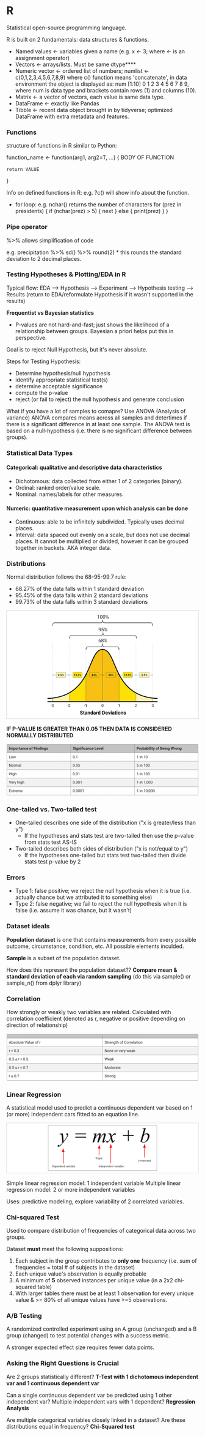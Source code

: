 # R
Statistical open-source programming language.

R is built on 2 fundamentals: data structures & functions.

- Named values <- variables given a name (e.g. x <- 3; where <- is an assignment operator)
- Vectors <- arrays/lists. Must be same dtype****
- Numeric vector <- ordered list of numbers; numlist <- c(0,1,2,3,4,5,6,7,8,9) where c() function means 'concatenate', in data environment the object is displayed as: num [1:10] 0 1 2 3 4 5 6 7 8 9, where num is data type and brackets contain rows (1) and columns (10).
- Matrix <- a vector of vectors, each value is same data type.
- DataFrame <- exactly like Pandas
- Tibble <- recent data object brought in by tidyverse; optimized DataFrame with extra metadata and features.

### Functions
structure of functions in R similar to Python:

function_name <- function(arg1, arg2=T, ...) {
    BODY OF FUNCTION

    return VALUE
}

Info on defined functions in R: e.g. ?c() will show info about the function.

- for loop: e.g. nchar() returns the number of characters
                for (prez in presidents) {
                    if (nchar(prez) > 5) {
                        next
                    }
                        else {
                        print(prez)
                        }
                    }  

### Pipe operator
%>% allows simplification of code

e.g. precipitation %>% sd() %>% round(2) * this rounds the standard deviation to 2 decimal places.

### Testing Hypotheses & Plotting/EDA in R
Typical flow: 
EDA --> Hypothesis --> Experiment --> Hypothesis testing --> Results (return to EDA/reformulate Hypothesis if it wasn't supported in the results)

**Frequentist vs Bayesian statistics**
- P-values are not hard-and-fast; just shows the likelihood of a relationship between groups. Bayesian a priori helps put this in perspective.

Goal is to reject Null Hypothesis, but it's never absolute.

Steps for Testing Hypothesis:
- Determine hypothesis/null hypothesis
- identify appropriate statistical test(s)
- determine acceptable significance
- compute the p-value
- reject (or fail to reject) the null hypothesis and generate conclusion

What if you have a lot of samples to comapre? Use ANOVA (Analysis of variance)
ANOVA compares means across all samples and detertimes if there is a significant difference in at least one sample. The ANOVA test is based on a null-hypothesis (i.e. there is no significant difference between groups).

### Statistical Data Types
#### Categorical: qualitative and descriptive data characteristics
- Dichotomous: data collected from either 1 of 2 categories (binary).
- Ordinal: ranked order/value scale.
- Nominal: names/labels for other measures.

#### Numeric: quantitative measurement upon which analysis can be done
- Continuous: able to be infinitely subdivided. Typically uses decimal places.
- Interval: data spaced out evenly on a scale, but does not use decimal places. It cannot be multiplied or divided, however it can be grouped together in buckets. AKA integer data.

### Distributions
Normal distribution follows the 68-95-99.7 rule: 
- 68.27% of the data falls within 1 standard deviation
- 95.45% of the data falls within 2 standard deviations
- 99.73% of the data falls within 3 standard deviations

![normal_distribution](https://github.com/conorwhanson/coding_reference/blob/main/R/resources/normal_dist.png)

**IF P-VALUE IS GREATER THAN 0.05 THEN DATA IS CONSIDERED NORMALLY DISTRIBUTED**

![p_value](https://github.com/conorwhanson/coding_reference/blob/main/R/resources/p_value_significance.png)

### One-tailed vs. Two-tailed test
- One-tailed describes one side of the distribution ("x is greater/less than y")
    - If the hypotheses and stats test are two-tailed then use the p-value from stats test AS-IS
- Two-tailed describes both sides of distribution ("x is not/equal to y")
    - If the hypotheses one-tailed but stats test two-tailed then divide stats test p-value by 2

### Errors
- Type 1: false positive; we reject the null hypothesis when it is true (i.e. actually chance but we attributed it to something else)
- Type 2: false negative; we fail to reject the null hypothesis when it is false (i.e. assume it was chance, but it wasn't)

### Dataset ideals
**Population dataset** is one that contains measurements from every possible outcome, circumstance, condition, etc. All possible elements inculded.

**Sample** is a subset of the population dataset. 

How does this represent the population dataset?? **Compare mean & standard deviation of each via random sampling**
(do this via sample() or sample_n() from dplyr library)

### Correlation
How strongly or weakly two variables are related. Calculated with correlation coefficient (denoted as r, negative or positive depending on direction of relationship)

![correlation](https://github.com/conorwhanson/coding_reference/blob/main/R/resources/Pearson_corr_coeff.png)

### Linear Regression
A statistical model used to predict a continuous dependent var based on 1 (or more) independent cars fitted to an equation line.

![line_equation](https://github.com/conorwhanson/coding_reference/blob/main/R/resources/ymxb.png)

Simple linear regression model: 1 independent variable
Multiple linear regression model: 2 or more independent variables

Uses: predictive modeling, explore variability of 2 correlated variables.

### Chi-squared Test
Used to compare distribution of frequencies of categorical data across two groups. 

Dataset **must** meet the following suppositions:
1. Each subject in the group contributes to **only one** frequency (i.e. sum of frequencies = total # of subjects in the dataset)
2. Each unique value's observation is equally probable
3. A minimum of **5** observed instances per unique value (in a 2x2 chi-squared table)
4. With larger tables there must be at least 1 observation for every unique value & >= 80% of all unique values have >=5 observations.

### A/B Testing
A randomized controlled experiment using an A group (unchanged) and a B group (changed) to test potential changes with a success metric.

A stronger expected effect size requires fewer data points.

### Asking the Right Questions is Crucial

Are 2 groups statistically different? **T-Test with 1 dichotomous independent var and 1 continuous dependent var**

Can a single continuous dependent var be predicted using 1 other independent var? Multiple independent vars with 1 dependent? **Regression Analysis**

Are multiple categorical variables closely linked in a dataset? Are these distributions equal in frequency? **Chi-Squared test**

